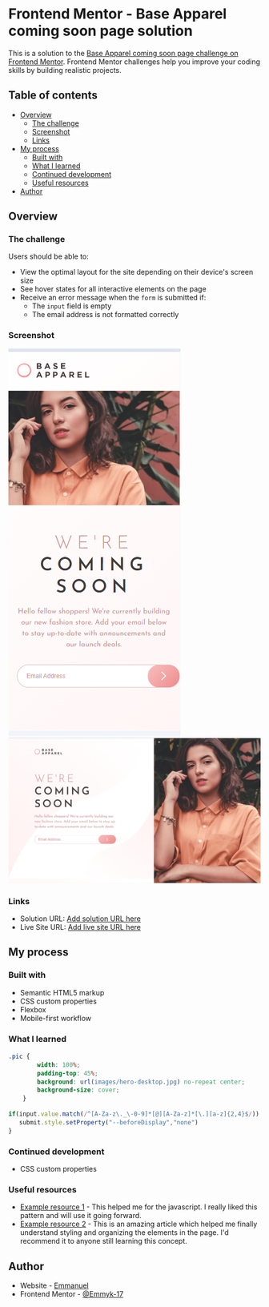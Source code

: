 # Frontend Mentor - Base Apparel coming soon page solution

This is a solution to the [Base Apparel coming soon page challenge on Frontend Mentor](https://www.frontendmentor.io/challenges/base-apparel-coming-soon-page-5d46b47f8db8a7063f9331a0). Frontend Mentor challenges help you improve your coding skills by building realistic projects. 

## Table of contents

- [Overview](#overview)
  - [The challenge](#the-challenge)
  - [Screenshot](#screenshot)
  - [Links](#links)
- [My process](#my-process)
  - [Built with](#built-with)
  - [What I learned](#what-i-learned)
  - [Continued development](#continued-development)
  - [Useful resources](#useful-resources)
- [Author](#author)

## Overview

### The challenge

Users should be able to:

- View the optimal layout for the site depending on their device's screen size
- See hover states for all interactive elements on the page
- Receive an error message when the `form` is submitted if:
  - The `input` field is empty
  - The email address is not formatted correctly

### Screenshot

![alt text](Mobile-view.png) 
![alt text](Desktop-view.png)

### Links

- Solution URL: [Add solution URL here](https://github.com/Emmyk-17/Base-apparel)
- Live Site URL: [Add live site URL here](https://emmyk-17.github.io/Base-apparel/)

## My process

### Built with

- Semantic HTML5 markup
- CSS custom properties
- Flexbox
- Mobile-first workflow


### What I learned


```css
.pic {
        width: 100%;
        padding-top: 45%;
        background: url(images/hero-desktop.jpg) no-repeat center;
        background-size: cover;
    }
```
```js
if(input.value.match(/^[A-Za-z\._\-0-9]*[@][A-Za-z]*[\.][a-z]{2,4}$/)) {
   submit.style.setProperty("--beforeDisplay","none")
}
```


### Continued development

- CSS custom properties


### Useful resources

- [Example resource 1](https://www.youtube.com) - This helped me for the javascript. I really liked this pattern and will use it going forward.
- [Example resource 2](https://www.W3school.com) - This is an amazing article which helped me finally understand styling and organizing the elements in the page. I'd recommend it to anyone still learning this concept.


## Author

- Website - [Emmanuel](https://github.com/Emmyk-17)
- Frontend Mentor - [@Emmyk-17](https://www.frontendmentor.io/profile/Emmyk-17)
